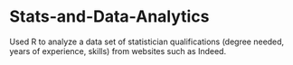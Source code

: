 # Stats-and-Data-Analytics
Used R to analyze a data set of statistician qualifications (degree needed, years of experience, skills) from websites such as Indeed.
